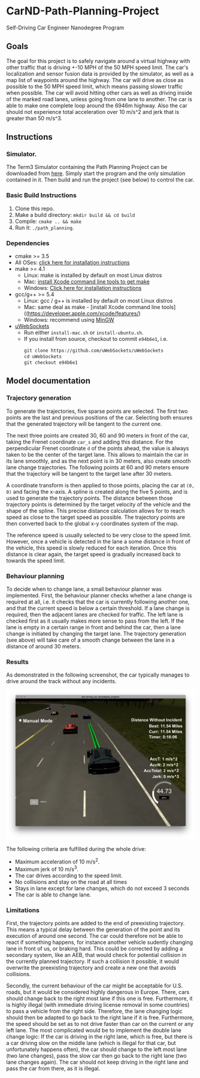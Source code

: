 # CarND-Path-Planning-Project
Self-Driving Car Engineer Nanodegree Program

## Goals
The goal for this project is to safely navigate around a virtual highway with other traffic that is driving +-10 MPH of the 50 MPH speed limit.
The car's localization and sensor fusion data is provided by the simulator, as well as a map list of waypoints around the highway.
The car will drive as close as possible to the 50 MPH speed limit, which means passing slower traffic when possible.
The car will avoid hitting other cars as well as driving inside of the marked road lanes, unless going from one lane to another.
The car is able to make one complete loop around the 6946m highway.
Also the car should not experience total acceleration over 10 m/s^2 and jerk that is greater than 50 m/s^3.
   
## Instructions

### Simulator.
The Term3 Simulator containing the Path Planning Project can be downloaded from [here](https://github.com/udacity/self-driving-car-sim/releases).
Simply start the program and the only simulation contained in it.
Then build and run the project (see below) to control the car.

### Basic Build Instructions

1. Clone this repo.
2. Make a build directory: `mkdir build && cd build`
3. Compile: `cmake .. && make`
4. Run it: `./path_planning`.

### Dependencies

* cmake >= 3.5
 * All OSes: [click here for installation instructions](https://cmake.org/install/)
* make >= 4.1
  * Linux: make is installed by default on most Linux distros
  * Mac: [install Xcode command line tools to get make](https://developer.apple.com/xcode/features/)
  * Windows: [Click here for installation instructions](http://gnuwin32.sourceforge.net/packages/make.htm)
* gcc/g++ >= 5.4
  * Linux: gcc / g++ is installed by default on most Linux distros
  * Mac: same deal as make - [install Xcode command line tools]((https://developer.apple.com/xcode/features/)
  * Windows: recommend using [MinGW](http://www.mingw.org/)
* [uWebSockets](https://github.com/uWebSockets/uWebSockets)
  * Run either `install-mac.sh` or `install-ubuntu.sh`.
  * If you install from source, checkout to commit `e94b6e1`, i.e.
    ```
    git clone https://github.com/uWebSockets/uWebSockets 
    cd uWebSockets
    git checkout e94b6e1
    ```

## Model documentation

### Trajectory generation

To generate the trajectories, five sparse points are selected.
The first two points are the last and previous positions of the car.
Selecting both ensures that the generated trajectory will be tangent to the current one.

The next three points are created 30, 60 and 90 meters in front of the car, taking the Frenet coordinate `car_s` and adding this distance.
For the perpendicular Frenet coordinate `d` of the points ahead, the value is always taken to be the center of the target lane.
This allows to maintain the car in its lane smoothly, and as the next point is in 30 meters, also create smooth lane change trajectories.
The following points at 60 and 90 meters ensure that the trajectory will be tangent to the target lane after 30 meters.

A coordinate transform is then applied to those points, placing the car at `(0, 0)` and facing the x-axis.
A spline is created along the five 5 points, and is used to generate the trajectory points.
The distance between those trajectory points is determined by the target velocity of the vehicle and the shape of the spline.
This precise distance calculation allows for to reach speed as close to the target speed as possible.
The trajectory points are then converted back to the global x-y coordinates system of the map.

The reference speed is usually selected to be very close to the speed limit.
However, once a vehicle is detected in the lane a some distance in front of the vehicle, this speed is slowly reduced for each iteration.
Once this distance is clear again, the target speed is gradually increased back to towards the speed limit.

### Behaviour planning

To decide when to change lane, a small behaviour planner was implemented.
First, the behaviour planner checks whether a lane change is required at all, i.e. it checks that the car is currently following another one, and that the current speed is below a certain threshold.
If a lane change is required, then the adjacent lanes are checked for traffic. The left lane is checked first as it usually makes more sense to pass from the left.
If the lane is empty in a certain range in front and behind the car, then a lane change is initiated by changing the target lane.
The trajectory generation (see above) will take care of a smooth change between the lane in a distance of around 30 meters.

### Results

As demonstrated in the following screenshot, the car typically manages to drive around the track without any incidents.

![](img/screenshot.png)

The following criteria are fulfilled during the whole drive:
* Maximum acceleration of 10 m/s<sup>2</sup>.
* Maximum jerk of  10 m/s<sup>3</sup>.
* The car drives according to the speed limit.
* No collisions and stay on the road at all times
* Stays in lane except for lane changes, which do not exceed 3 seconds
* The car is able to change lane.

### Limitations

First, the trajectory points are added to the end of preexisting trajectory.
This means a typical delay between the generation of the point and its execution of around one second.
The car could therefore not be able to react if something happens, for instance another vehicle sudently changing lane in front of us, or braking hard.
This could be corrected by adding a secondary system, like an AEB, that would check for potential collision in the currently planned trajectory.
If such a collision it possible, it would overwrite the preexisting trajectory and create a new one that avoids collisions.

Secondly, the current behaviour of the car might be acceptable for U.S. roads, but it would be considered highly dangerous in Europe. There, cars should change back to the right most lane if this one is free.
Furthermore, it is highly illegal (with immediate driving license removal in some countries) to pass a vehicle from the right side.
Therefore, the lane changing logic should then be adapted to go back to the right lane if it is free.
Furthermore, the speed should be set as to not drive faster than car on the current or any left lane.
The most complicated would be to implement the double lane change logic:
If the car is driving in the right lane, which is free, but there is a car driving slow on the middle lane (which is illegal for that car, but unfortunately happens often), the car should change to the left most lane (two lane changes), pass the slow car then go back to the right lane (two lane changes again).
The car should not keep driving in the right lane and pass the car from there, as it is illegal.
